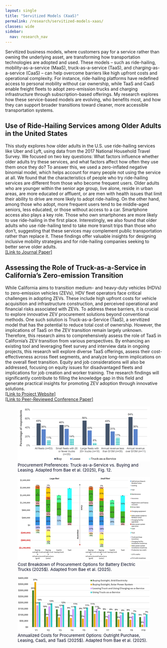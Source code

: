```yaml
---
layout: single
title: "Servitized Models (XaaS)"
permalink: /research/servitized-models-xaas/
classes: wide
sidebar:
  nav: research_nav
---
```


Servitized business models, where customers pay for a service rather than owning the underlying asset, are transforming how transportation technologies are adopted and used. These models – such as ride-hailing, mobility-as-a-service (MaaS), truck-as-a-service (TaaS), and charging-as-a-service (CaaS) – can help overcome barriers like high upfront costs and operational complexity. For instance, ride-hailing platforms have redefined access to personal mobility without car ownership, while TaaS and CaaS enable freight fleets to adopt zero-emission trucks and charging infrastructure through subscription-based offerings. My research explores how these service-based models are evolving, who benefits most, and how they can support broader transitions toward cleaner, more accessible transportation systems.

## Use of Ride-Hailing Services among Older Adults in the United States
This study explores how older adults in the U.S. use ride-hailing services like Uber and Lyft, using data from the 2017 National Household Travel Survey. We focused on two key questions: What factors influence whether older adults try these services, and what factors affect how often they use them once they do? To answer this, we used a zero-inflated negative binomial model, which helps account for many people not using the service at all. We found that the characteristics of people who try ride-hailing services are different from those who become frequent users. Older adults who are younger within the senior age group, live alone, reside in urban areas, are more educated or affluent, or are men with health issues that limit their ability to drive are more likely to adopt ride-hailing. On the other hand, among those who adopt, more frequent users tend to be middle-aged seniors, less educated, or those without access to a car. Smartphone access also plays a key role. Those who own smartphones are more likely to use ride-hailing in the first place. Interestingly, we also found that older adults who use ride-hailing tend to take more transit trips than those who don’t, suggesting that these services may complement public transportation rather than replace it. These findings offer valuable insights for designing inclusive mobility strategies and for ride-hailing companies seeking to better serve older adults.  
[[Link to Journal Paper]](https://doi.org/10.1177/0361198119835511)  

## Assessing the Role of Truck-as-a-Service in California’s Zero-emission Transition
While California aims to transition medium- and heavy-duty vehicles (HDVs) to zero-emission vehicles (ZEVs), HDV fleet operators face critical challenges in adopting ZEVs. These include high upfront costs for vehicle acquisition and infrastructure construction, and perceived operational and financial risks associated with ZEVs. To address these barriers, it is crucial to explore innovative ZEV procurement solutions beyond conventional methods. One such solution is Truck-as-a-Service (TaaS), a servitized model that has the potential to reduce total cost of ownership. However, the implications of TaaS on the ZEV transition remain largely unknown. Therefore, this research aims to comprehensively assess the role of TaaS in California’s ZEV transition from various perspectives. By enhancing an existing tool and leveraging fleet survey and interview data in ongoing projects, this research will explore diverse TaaS offerings, assess their cost-effectiveness across fleet segments, and analyze long-term implications on the overall fleet transition. Equity and job considerations will also be addressed, focusing on equity issues for disadvantaged fleets and implications for job creation and worker training. The research findings will significantly contribute to filling the knowledge gap in this field and generate practical insights for promoting ZEV adoption through innovative solutions.    
[[Link to Project Website]](https://ucits.org/projects/assessing-the-role-of-truck-as-a-service-in-californias-zero-emission-transition/)  
[[Link to Peer-Reviewed Conference Paper]](https://escholarship.org/uc/item/5cf1w75g)  

<figure>
  <img src="/assets/images/taas-buy-lease-preference-bae2025c.png" alt="Procurement Preferences: Truck-as-a-Service vs. Buying and Leasing" class="zoom--enabled">
  <figcaption style="font-size: 0.95em; color: #050821;">Procurement Preferences: Truck-as-a-Service vs. Buying and Leasing. Adapted from Bae et al. (2025), Fig. 12.</figcaption>
</figure>

<figure>
  <img src="/assets/images/taas-cost-breakdown-procurement-options-bae2025d.png" alt="Cost Breakdown of Procurement Options for Battery Electric Trucks" class="zoom--enabled">
  <figcaption style="font-size: 0.95em; color: #050821;">Cost Breakdown of Procurement Options for Battery Electric Trucks (2025$). Adapted from Bae et al. (2025).</figcaption>
</figure>

<figure>
  <img src="/assets/images/taas-annualized-costs-procurement-options-bae2025d.png" alt="Annualized Costs for Procurement Options: Outright Purchase, Leasing, CaaS, and TaaS" class="zoom--enabled">
  <figcaption style="font-size: 0.95em; color: #050821;">Annualized Costs for Procurement Options: Outright Purchase, Leasing, CaaS, and TaaS (2025$). Adapted from Bae et al. (2025).</figcaption>
</figure>
